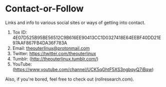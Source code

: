 # Contact-or-Follow
Links and info to various social sites or ways of getting into contact.

1. Tox ID: 4E07D525B95BE56512C9B616EE90413CC1D0327418E64EEBF40DD21E97AAF867FB4DA36F783A
2. Email: [theouterlinux@protonmail.com](mailto:theouterlinux@protonmail.com)
3. Twitter: https://twitter.com/theouterlinux
4. Tumblr: (http://theouterlinux.tumblr.com/)
5. YouTube: (https://www.youtube.com/channel/UCK5qGhtF5XS3ngbqyQ7iBqw)

Also, if you're bored, feel free to check out (rollresearch.com).
